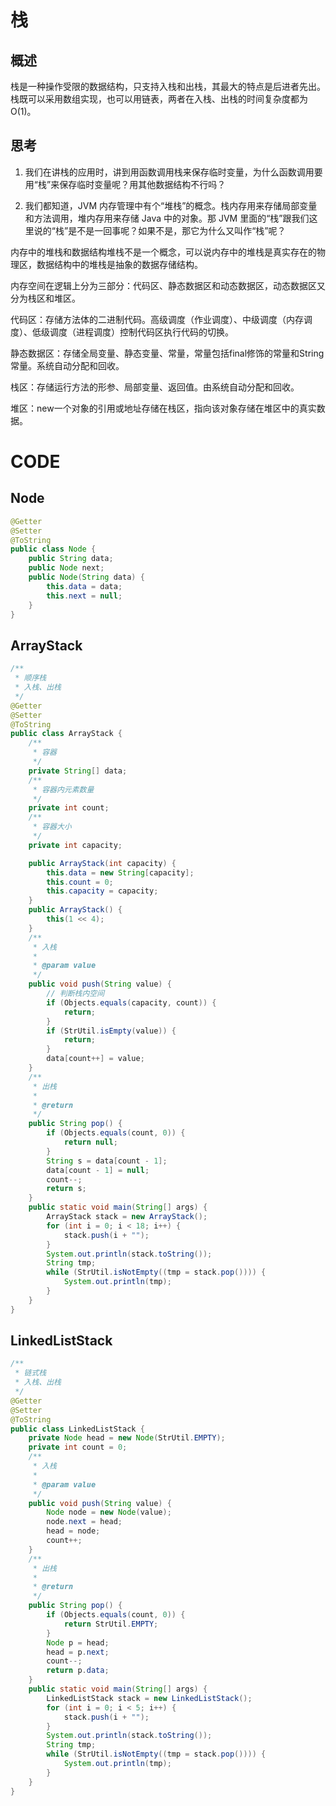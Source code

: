# 栈

## 概述

栈是一种操作受限的数据结构，只支持入栈和出栈，其最大的特点是后进者先出。栈既可以采用数组实现，也可以用链表，两者在入栈、出栈的时间复杂度都为O(1)。


## 思考

1. 我们在讲栈的应用时，讲到用函数调用栈来保存临时变量，为什么函数调用要用“栈”来保存临时变量呢？用其他数据结构不行吗？

2. 我们都知道，JVM 内存管理中有个“堆栈”的概念。栈内存用来存储局部变量和方法调用，堆内存用来存储 Java 中的对象。那 JVM 里面的“栈”跟我们这里说的“栈”是不是一回事呢？如果不是，那它为什么又叫作“栈”呢？

内存中的堆栈和数据结构堆栈不是一个概念，可以说内存中的堆栈是真实存在的物理区，数据结构中的堆栈是抽象的数据存储结构。
          
内存空间在逻辑上分为三部分：代码区、静态数据区和动态数据区，动态数据区又分为栈区和堆区。
                  
代码区：存储方法体的二进制代码。高级调度（作业调度）、中级调度（内存调度）、低级调度（进程调度）控制代码区执行代码的切换。
                  
静态数据区：存储全局变量、静态变量、常量，常量包括final修饰的常量和String常量。系统自动分配和回收。
                  
栈区：存储运行方法的形参、局部变量、返回值。由系统自动分配和回收。
                  
堆区：new一个对象的引用或地址存储在栈区，指向该对象存储在堆区中的真实数据。


# CODE

## Node

```java
@Getter
@Setter
@ToString
public class Node {
    public String data;
    public Node next;
    public Node(String data) {
        this.data = data;
        this.next = null;
    }
}

```

## ArrayStack

```java
/**
 * 顺序栈
 * 入栈、出栈
 */
@Getter
@Setter
@ToString
public class ArrayStack {
    /**
     * 容器
     */
    private String[] data;
    /**
     * 容器内元素数量
     */
    private int count;
    /**
     * 容器大小
     */
    private int capacity;

    public ArrayStack(int capacity) {
        this.data = new String[capacity];
        this.count = 0;
        this.capacity = capacity;
    }
    public ArrayStack() {
        this(1 << 4);
    }
    /**
     * 入栈
     *
     * @param value
     */
    public void push(String value) {
        // 判断栈内空间
        if (Objects.equals(capacity, count)) {
            return;
        }
        if (StrUtil.isEmpty(value)) {
            return;
        }
        data[count++] = value;
    }
    /**
     * 出栈
     *
     * @return
     */
    public String pop() {
        if (Objects.equals(count, 0)) {
            return null;
        }
        String s = data[count - 1];
        data[count - 1] = null;
        count--;
        return s;
    }
    public static void main(String[] args) {
        ArrayStack stack = new ArrayStack();
        for (int i = 0; i < 18; i++) {
            stack.push(i + "");
        }
        System.out.println(stack.toString());
        String tmp;
        while (StrUtil.isNotEmpty((tmp = stack.pop()))) {
            System.out.println(tmp);
        }
    }
}

```

## LinkedListStack

```java
/**
 * 链式栈
 * 入栈、出栈
 */
@Getter
@Setter
@ToString
public class LinkedListStack {
    private Node head = new Node(StrUtil.EMPTY);
    private int count = 0;
    /**
     * 入栈
     *
     * @param value
     */
    public void push(String value) {
        Node node = new Node(value);
        node.next = head;
        head = node;
        count++;
    }
    /**
     * 出栈
     *
     * @return
     */
    public String pop() {
        if (Objects.equals(count, 0)) {
            return StrUtil.EMPTY;
        }
        Node p = head;
        head = p.next;
        count--;
        return p.data;
    }
    public static void main(String[] args) {
        LinkedListStack stack = new LinkedListStack();
        for (int i = 0; i < 5; i++) {
            stack.push(i + "");
        }
        System.out.println(stack.toString());
        String tmp;
        while (StrUtil.isNotEmpty((tmp = stack.pop()))) {
            System.out.println(tmp);
        }
    }
}

```

